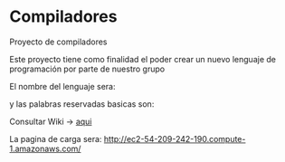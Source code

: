# Compiladores
Proyecto de compiladores

Este proyecto tiene como finalidad el poder crear un nuevo lenguaje de programación por parte de nuestro grupo

El nombre del lenguaje sera: 

y las palabras reservadas basicas son:

Consultar Wiki -> <a href="https://github.com/ejuarez83/Compiladores/wiki">aqui</a>

La pagina de carga sera: http://ec2-54-209-242-190.compute-1.amazonaws.com/

